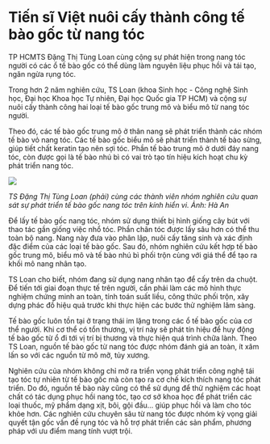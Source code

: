 # Tiến sĩ Việt nuôi cấy thành công tế bào gốc từ nang tóc
TP HCMTS Đặng Thị Tùng Loan cùng cộng sự phát hiện trong nang tóc người có các ổ tế bào gốc có thể dùng làm nguyên liệu phục hồi và tái tạo, ngăn ngừa rụng tóc.

Trong hơn 2 năm nghiên cứu, TS Loan (khoa Sinh học - Công nghệ Sinh học, Đại học Khoa học Tự nhiên, Đại học Quốc gia TP HCM) và cộng sự nuôi cấy thành công hai loại tế bào gốc trung mô và biểu mô từ nang tóc người.

Theo đó, các tế bào gốc trung mô ở thân nang sẽ phát triển thành các nhóm tế bào vỏ nang tóc. Các tế bào gốc biểu mô sẽ phát triển thành tế bào sừng, giúp tiết chất keratin tạo nên sợi tóc. Phần tế bào trung mô ở dưới đáy nang tóc, còn được gọi là tế bào nhú bì có vai trò tạo tín hiệu kích hoạt chu kỳ phát triển nang tóc.

![](https://i1-vnexpress.vnecdn.net/2023/09/16/Te-bao-goc-nang-toc-2-8394-1694855061.jpg?w=1020&h=0&q=100&dpr=1&fit=crop&s=gEtYB0SfKjruBoyUY9OGwQ)

*TS Đặng Thị Tùng Loan (phải) cùng các thành viên nhóm nghiên cứu quan sát sự phát triển tế bào gốc nang tóc trên kính hiển vi. Ảnh: Hà An*

Để lấy tế bào gốc nang tóc, nhóm sử dụng thiết bị hình giống cây bút với thao tác gần giống việc nhổ tóc. Phần chân tóc được lấy sâu hơn có thể thu toàn bộ nang. Nang này đưa vào phân lập, nuôi cấy tăng sinh và xác định đặc điểm của các loại tế bào gốc. Sau đó, nhóm nghiên cứu kết hợp tế bào gốc trung mô, biểu mô và tế bào nhú bì phối trộn cùng với giá thể để tạo ra khối mô nang nhân tạo.

TS Loan cho biết, nhóm đang sử dụng nang nhân tạo để cấy trên da chuột. Để tiến tới giai đoạn thực tế trên người, cần phải làm các mô hình thực nghiệm chứng minh an toàn, tính toán suất liều, công thức phối trộn, xây dựng phác đồ hiệu quả trước khi thực hiện các bước thử nghiệm lâm sàng.

Tế bào gốc luôn tồn tại ở trạng thái im lặng trong các ổ tế bào gốc của cơ thể người. Khi cơ thể có tổn thương, vị trí này sẽ phát tín hiệu để huy động tế bào gốc từ ổ đi tới vị trí bị thương và thực hiện quá trình chữa lành. Theo TS Loan, nguồn tế bào gốc từ nang tóc được nhóm đánh giá an toàn, ít xâm lấn so với các nguồn từ mô mỡ, tủy xương.

Nghiên cứu của nhóm không chỉ mở ra triển vọng phát triển công nghệ tái tạo tóc tự nhiên từ tế bào gốc mà còn tạo ra cơ chế kích thích nang tóc phát triển. Do đó, nguồn tế bào này cũng có thể sử dụng để thử nghiệm các hoạt chất có tác dụng phục hồi nang tóc, tạo cơ sở khoa học để phát triển các loại thuốc, mỹ phẩm dạng xịt, bôi, gội đầu... giúp phục hồi và làm cho tóc khỏe hơn. Các nghiên cứu chuyên sâu từ nang tóc được nhóm kỳ vọng giải quyết tận gốc vấn đề rụng tóc và hỗ trợ phát triển các sản phẩm, phương pháp với ưu điểm mang tính vượt trội.